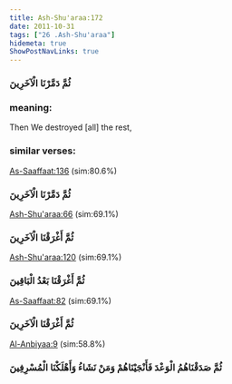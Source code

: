 ```yaml
---
title: Ash-Shu'araa:172
date: 2011-10-31
tags: ["26 .Ash-Shu'araa"]
hidemeta: true 
ShowPostNavLinks: true 
---
```

### ثُمَّ دَمَّرْنَا الْآخَرِينَ
### meaning: 
Then We destroyed [all] the rest,
### similar verses: 

[As-Saaffaat:136](/37/136) (sim:80.6%)

### ثُمَّ دَمَّرْنَا الْآخَرِينَ

[Ash-Shu'araa:66](/26/66) (sim:69.1%)

### ثُمَّ أَغْرَقْنَا الْآخَرِينَ

[Ash-Shu'araa:120](/26/120) (sim:69.1%)

### ثُمَّ أَغْرَقْنَا بَعْدُ الْبَاقِينَ

[As-Saaffaat:82](/37/82) (sim:69.1%)

### ثُمَّ أَغْرَقْنَا الْآخَرِينَ

[Al-Anbiyaa:9](/21/9) (sim:58.8%)

### ثُمَّ صَدَقْنَاهُمُ الْوَعْدَ فَأَنْجَيْنَاهُمْ وَمَنْ نَشَاءُ وَأَهْلَكْنَا الْمُسْرِفِينَ
